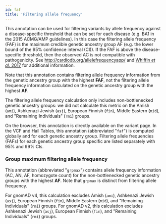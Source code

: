 ```yaml
---
id: faf
title: 'Filtering allele frequency'
---
```


This annotation can be used for filtering variants by allele frequency against a disease-specific threshold that can be set for each disease (e.g. BA1 in the 2015 ACMG/AMP guidelines). In this case the filtering allele frequency (FAF) is the maximum credible genetic ancestry group AF (e.g. the lower bound of the 95% confidence interval (CI)). If the FAF is above the disease-specific threshold, then the observed AC is not compatible with pathogenicity. See http://cardiodb.org/allelefrequencyapp/ and [Whiffin _et al._ 2017](https://www.nature.com/articles/gim201726) for additional information.

Note that this annotation contains filtering allele frequency information from the genetic ancestry group with the highest **FAF**, not the filtering allele frequency information calculated on the genetic ancestry group with the highest **AF**.

The filtering allele frequency calculation only includes non-bottlenecked genetic ancestry groups: we did not calculate this metric on the Amish (`ami`), Ashkenazi Jewish (`asj`), European Finnish (`fin`), Middle Eastern (`mid`), and "Remaining Individuals" (`rmi`) groups.

On the browser, this annotation is directly available on the variant page. In the VCF and Hail Tables, this annotation (abbreviated "`faf`") is computed globally and for each genetic ancestry group. Filtering allele frequencies (FAFs) for each genetic ancestry group specific are listed separately with 95% and 99% CIs.

### <a name="grpmax"></a>Group maximum filtering allele frequency

This annotation (abbreviated "`grpmax`") contains allele frequency information (AC, AN, AF, homozygote count) for the non-bottlenecked genetic ancestry groups with the highest **AF**. Note that `grpmax` is distinct from filtering allele frequency.

For gnomAD v4, this calculation excludes Amish (`ami`), Ashkenazi Jewish (`asj`), European Finnish (`fin`), Middle Eastern (`mid`), and "Remaining Individuals" (`rmi`) groups. For gnomAD v2, this calculation excludes Ashkenazi Jewish (`asj`), European Finnish (`fin`), and "Remaining Individuals" (`rmi`) groups.
